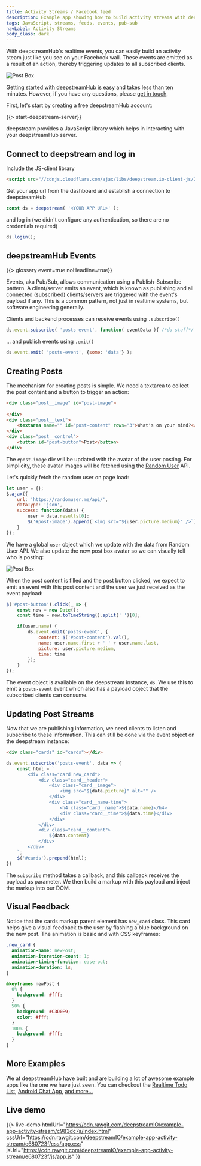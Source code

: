 ```yaml
---
title: Activity Streams / Facebook feed
description: Example app showing how to build activity streams with deepstreamHub events
tags: JavaScript, streams, feeds, events, pub-sub
navLabel: Activity Streams
body_class: dark
---
```


With deepstreamHub's realtime events, you can easily build an activity steam just like you see on your Facebook wall. These events are emitted as a result of an action, thereby triggering updates to all subscribed clients.

![Post Box](/assets/img/tutorial/activity-streams/final.gif)

[Getting started with deepstreamHub is easy](/tutorials/getting-started/javascript) and takes less than ten minutes. However, if you have any questions, please [get in touch](/contact).

First, let's start by creating a free deepstreamHub account:

{{> start-deepstream-server}}



deepstream provides a JavaScript library which helps in interacting with your deepstreamHub server.



## Connect to deepstream and log in



Include the JS-client library

```html
<script src="//cdnjs.cloudflare.com/ajax/libs/deepstream.io-client-js/2.1.1/deepstream.js"></script>
```

Get your app url from the dashboard and establish a connection to deepstreamHub

```javascript
const ds = deepstream( '<YOUR APP URL>' );
```

and log in (we didn't configure any authentication, so there are no credentials required)

```javascript
ds.login();
```



## deepstreamHub Events

{{> glossary event=true noHeadline=true}}



Events, aka Pub/Sub, allows communication using a Publish-Subscribe pattern. A client/server emits an event, which is known as publishing and all connected (subscribed) clients/servers are triggered with the event's payload if any. This is a common pattern, not just in realtime systems, but software engineering generally.

Clients and backend processes can receive events using `.subscribe()`

```javascript
ds.event.subscribe( 'posts-event', function( eventData ){ /*do stuff*/ });
```

... and publish events using `.emit()`

```javascript
ds.event.emit( 'posts-event', {some: 'data'} );
```

## Creating Posts
The mechanism for creating posts is simple. We need a textarea to collect the post content and a button to trigger an action:

```html
<div class="post__image" id="post-image">
                    
</div>
<div class="post__text">
    <textarea name="" id="post-content" rows="3">What's on your mind?</textarea>
</div>
<div class="post__control">
    <button id="post-button">Post</button>
</div>
```

The `#post-image` div will be updated with the avatar of the user posting. For simplicity, these avatar images will be fetched using the [Random User](https://randomuser.me/) API.

Let's quickly fetch the random user on page load:

```js
let user = {};
$.ajax({
    url: 'https://randomuser.me/api/',
    dataType: 'json',
    success: function(data) {
        user = data.results[0];
        $('#post-image').append(`<img src="${user.picture.medium}" />`)
    }
});
```

We have a global `user` object which we update with the data from Random User API. We also update the new post box avatar so we can visually tell who is posting:

![Post Box](/assets/img/tutorial/activity-streams/post-box.png)

When the post content is filled and the post button clicked, we expect to emit an event with this post content and the user we just received as the event payload:

```js
$('#post-button').click(_ => {
    const now = new Date();
    const time = now.toTimeString().split(' ')[0];

    if(user.name) {
        ds.event.emit('posts-event', {
            content: $('#post-content').val(),
            name: user.name.first + ' ' + user.name.last,
            picture: user.picture.medium,
            time: time
        });
    }
});
```

The event object is available on the deepstream instance, `ds`. We use this to emit a `posts-event` event which also has a payload object that the subscribed clients can consume.

## Updating Post Streams

Now that we are publishing information, we need clients to listen and subscribe to these information. This can still be done via the event object on the deepstream instance:

```html
<div class="cards" id="cards"></div>
```

```js
ds.event.subscribe('posts-event', data => {
    const html = `
        <div class="card new_card">
            <div class="card__header">
                <div class="card__image">
                    <img src="${data.picture}" alt="" />
                </div>
                <div class="card__name-time">
                    <h4 class="card__name">${data.name}</h4>
                    <div class="card__time">${data.time}</div>
                </div>
            </div>
            <div class="card__content">
                ${data.content}
            </div>
        </div>
    `;
    $('#cards').prepend(html);
})
```

The `subscribe` method takes a callback, and this callback receives the payload as parameter. We then build a markup with this payload and inject the markup into our DOM.

## Visual Feedback

Notice that the cards markup parent element has `new_card` class. This card helps give a visual feedback to the user by flashing a blue background on the new post. The animation is basic and with CSS keyframes:

```css
.new_card {
  animation-name: newPost;
  animation-iteration-count: 1;
  animation-timing-function: ease-out;
  animation-duration: 1s;
}

@keyframes newPost {
  0% {
    background: #fff;
  }
  50% {
    background: #C3D0E9;
    color: #fff;
  }
  100% {
    background: #fff;
  }
}
```

## More Examples
We at deepstreamHub have built and are building a lot of awesome example apps like the one we have just seen. You can checkout the [Realtime Todo List](/tutorials/example-apps/realtime-todo-list/), [Android Chat App](/tutorials/example-apps/android-chat-app/), [and more...](/tutorials/#example-apps)

## Live demo
{{> live-demo
    htmlUrl="https://cdn.rawgit.com/deepstreamIO/example-app-activity-stream/c983dc7a/index.html"
    cssUrl="https://cdn.rawgit.com/deepstreamIO/example-app-activity-stream/e680723f/css/app.css"
    jsUrl="https://cdn.rawgit.com/deepstreamIO/example-app-activity-stream/e680723f/js/app.js"
}}
